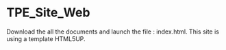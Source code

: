 # TPE_Site_Web

Download the all the documents and launch the file : index.html.
This site is using a template HTML5UP.
